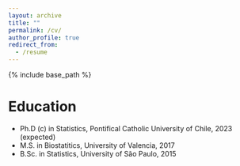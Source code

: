 ```yaml
---
layout: archive
title: ""
permalink: /cv/
author_profile: true
redirect_from:
  - /resume
---
```


{% include base_path %}

Education
======
* Ph.D (c) in Statistics, Pontifical Catholic University of Chile, 2023 (expected)
* M.S. in Biostatitics, University of Valencia, 2017
* B.Sc. in Statistics, University of São Paulo, 2015
